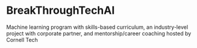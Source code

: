 # BreakThroughTechAI
Machine learning program with skills-based curriculum, an industry-level project with corporate partner, and mentorship/career coaching hosted by Cornell Tech
